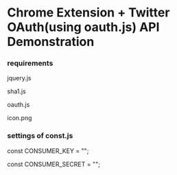 # Chrome Extension + Twitter OAuth(using oauth.js) API Demonstration

### requirements

jquery.js

sha1.js

oauth.js

icon.png

### settings of const.js

const CONSUMER_KEY = "";

const CONSUMER_SECRET = "";
